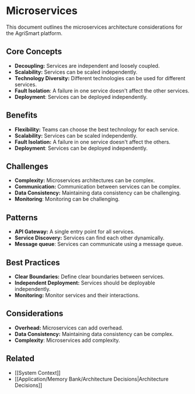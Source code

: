 # Microservices

This document outlines the microservices architecture considerations for the AgriSmart platform.

## Core Concepts

*   **Decoupling:** Services are independent and loosely coupled.
*   **Scalability:** Services can be scaled independently.
*   **Technology Diversity:** Different technologies can be used for different services.
* **Fault Isolation**: A failure in one service doesn't affect the other services.
* **Deployment**: Services can be deployed independently.

## Benefits

*   **Flexibility:** Teams can choose the best technology for each service.
*   **Scalability:** Services can be scaled independently.
*   **Fault Isolation:** A failure in one service doesn't affect the others.
* **Deployment**: Services can be deployed independently.

## Challenges

*   **Complexity:** Microservices architectures can be complex.
*   **Communication:** Communication between services can be complex.
*   **Data Consistency:** Maintaining data consistency can be challenging.
* **Monitoring**: Monitoring can be challenging.

## Patterns

*   **API Gateway:** A single entry point for all services.
*   **Service Discovery:** Services can find each other dynamically.
* **Message queue**: Services can communicate using a message queue.

## Best Practices

*   **Clear Boundaries:** Define clear boundaries between services.
*   **Independent Deployment:** Services should be deployable independently.
*   **Monitoring:** Monitor services and their interactions.

## Considerations

*   **Overhead:** Microservices can add overhead.
*   **Data Consistency:** Maintaining data consistency can be complex.
* **Complexity**: Microservices add complexity.

## Related

* [[System Context]]
* [[Application/Memory Bank/Architecture Decisions|Architecture Decisions]]
